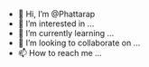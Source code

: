 - 👋 Hi, I’m @Phattarap
- 👀 I’m interested in ...
- 🌱 I’m currently learning ...
- 💞️ I’m looking to collaborate on ...
- 📫 How to reach me ...

<!---
Phattarap/Phattarap is a ✨ special ✨ repository because its `README.md` (this file) appears on your GitHub profile.
You can click the Preview link to take a look at your changes.
--->
